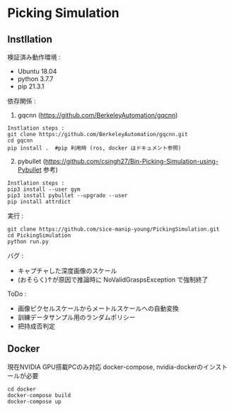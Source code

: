 # Picking Simulation
## Instllation
検証済み動作環境 :
* Ubuntu 18.04
* python 3.7.7
* pip 21.3.1

依存関係 :  
1. gqcnn (https://github.com/BerkeleyAutomation/gqcnn)
```
Instlation steps :
git clone https://github.com/BerkeleyAutomation/gqcnn.git
cd gqcnn
pip install .  #pip 利用時 (ros, docker はドキュメント参照)
```  
2. pybullet (https://github.com/csingh27/Bin-Picking-Simulation-using-Pybullet 参考)
```
Instlation steps :
pip3 install --user gym  
pip3 install pybullet --upgrade --user
pip install attrdict
```  

実行 :
```
git clone https://github.com/sice-manip-young/PickingSimulation.git
cd PickingSimulation
python run.py
``` 

バグ :
* キャプチャした深度画像のスケール
* (おそらく)↑が原因で推論時に NoValidGraspsException で強制終了

ToDo :
* 画像ピクセルスケールからメートルスケールへの自動変換
* 訓練データサンプル用のランダムポリシー
* 把持成否判定


## Docker
現在NVIDIA GPU搭載PCのみ対応
docker-compose, nvidia-dockerのインストールが必要
```
cd docker
docker-compose build
docker-compose up
```  
